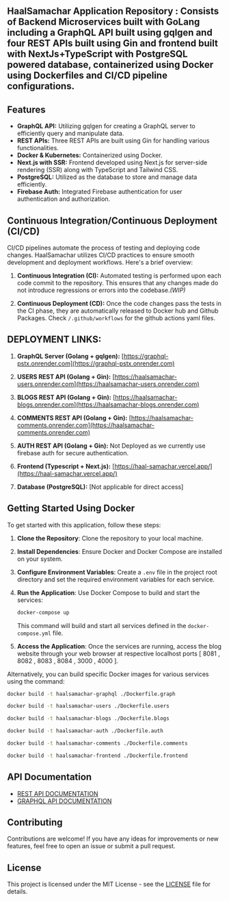## HaalSamachar Application Repository : Consists of Backend Microservices built with GoLang including a GraphQL API built using gqlgen and four REST APIs built using Gin and frontend built with NextJs+TypeScript with PostgreSQL powered database, containerized using Docker using Dockerfiles and CI/CD pipeline configurations.

## Features

- **GraphQL API:** Utilizing gqlgen for creating a GraphQL server to efficiently query and manipulate data.
- **REST APIs:** Three REST APIs are built using Gin for handling various functionalities.
- **Docker & Kubernetes:** Containerized using Docker.
- **Next.js with SSR:** Frontend developed using Next.js for server-side rendering (SSR) along with TypeScript and Tailwind CSS.
- **PostgreSQL:** Utilized as the database to store and manage data efficiently.
- **Firebase Auth:** Integrated Firebase authentication for user authentication and authorization.

## Continuous Integration/Continuous Deployment (CI/CD)

CI/CD pipelines automate the process of testing and deploying code changes. HaalSamachar utilizes CI/CD practices to ensure smooth development and deployment workflows. Here's a brief overview:

1. **Continuous Integration (CI):** Automated testing is performed upon each code commit to the repository. This ensures that any changes made do not introduce regressions or errors into the codebase.*(WIP)*

2. **Continuous Deployment (CD):** Once the code changes pass the tests in the CI phase, they are automatically released to Docker hub and Github Packages. Check `/.github/workflows` for the github actions yaml files.

## DEPLOYMENT LINKS:

1. **GraphQL Server (Golang + gqlgen):** [https://graphql-pstx.onrender.com](https://graphql-pstx.onrender.com)

2. **USERS REST API (Golang + Gin):** [https://haalsamachar-users.onrender.com](https://haalsamachar-users.onrender.com)

3. **BLOGS REST API (Golang + Gin):** [https://haalsamachar-blogs.onrender.com](https://haalsamachar-blogs.onrender.com)

4. **COMMENTS REST API (Golang + Gin):** [https://haalsamachar-comments.onrender.com](https://haalsamachar-comments.onrender.com)

5. **AUTH REST API (Golang + Gin):** Not Deployed as we currently use firebase auth for secure authentication.

6. **Frontend (Typescript + Next.js):** [https://haal-samachar.vercel.app/](https://haal-samachar.vercel.app/)

7. **Database (PostgreSQL):** [Not applicable for direct access]


## Getting Started Using Docker

To get started with this application, follow these steps:

1. **Clone the Repository**: Clone the repository to your local machine.
   
2. **Install Dependencies**: Ensure Docker and Docker Compose are installed on your system.

3. **Configure Environment Variables**: Create a `.env` file in the project root directory and set the required environment variables for each service.

4. **Run the Application**: Use Docker Compose to build and start the services:
   ```bash
   docker-compose up
   ```
   This command will build and start all services defined in the `docker-compose.yml` file.

5. **Access the Application**: Once the services are running, access the blog website through your web browser at respective localhost ports [ 8081 , 8082 , 8083 , 8084 , 3000 , 4000 ].

Alternatively, you can build specific Docker images for various services using the command:

```bash
docker build -t haalsamachar-graphql ./Dockerfile.graph
```
```bash
docker build -t haalsamachar-users ./Dockerfile.users
```
```bash
docker build -t haalsamachar-blogs ./Dockerfile.blogs
```
```bash
docker build -t haalsamachar-auth ./Dockerfile.auth
```
```bash
docker build -t haalsamachar-comments ./Dockerfile.comments
```
```bash
docker build -t haalsamachar-frontend ./Dockerfile.frontend
```

## API Documentation 

- [REST API DOCUMENTATION](RESTAPI)
- [GRAPHQL API DOCUMENTATION](GRAPHQL)


## Contributing

Contributions are welcome! If you have any ideas for improvements or new features, feel free to open an issue or submit a pull request.

## License

This project is licensed under the MIT License - see the [LICENSE](LICENSE) file for details.
